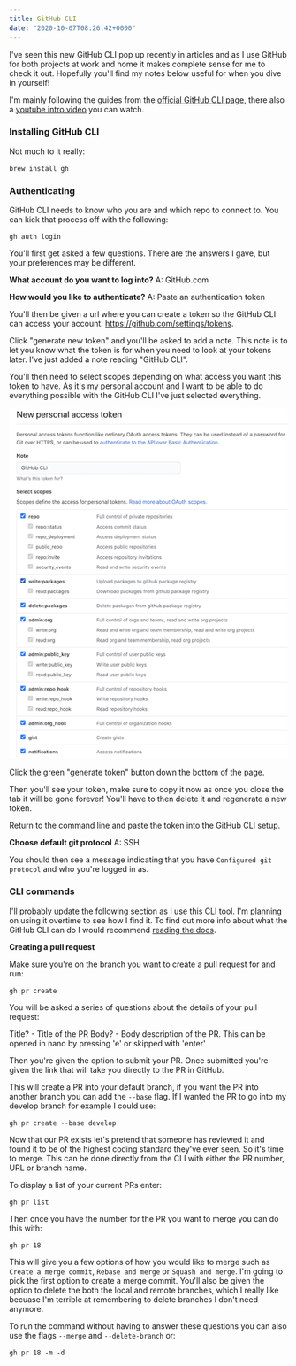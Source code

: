 ```yaml
---
title: GitHub CLI
date: "2020-10-07T08:26:42+0000"
---
```


I've seen this new GitHub CLI pop up recently in articles and as I use GitHub for both projects at work and home it makes complete sense for me to check it out. Hopefully you'll find my notes below useful for when you dive in yourself!

I'm mainly following the guides from the [official GitHub CLI page](https://cli.github.com/), there also a [youtube intro video](https://youtu.be/vcAIZ4axYZU) you can watch.

### Installing GitHub CLI

Not much to it really:
```
brew install gh
```

### Authenticating

GitHub CLI needs to know who you are and which repo to connect to. You can kick that process off with the following:
```
gh auth login
```

You'll first get asked a few questions. There are the answers I gave, but your preferences may be different.

**What account do you want to log into?**
A: GitHub.com

**How would you like to authenticate?**
A: Paste an authentication token

You'll then be given a url where you can create a token so the GitHub CLI can access your account. https://github.com/settings/tokens.

Click "generate new token" and you'll be asked to add a note. This note is to let you know what the token is for when you need to look at your tokens later. I've just added a note reading "GitHub CLI". 

You'll then need to select scopes depending on what access you want this token to have. As it's my personal account and I want to be able to do everything possible with the GitHub CLI I've just selected everything.

![GitHub token settings](./assets/github-token-selection.png)

Click the green "generate token" button down the bottom of the page.

Then you'll see your token, make sure to copy it now as once you close the tab it will be gone forever! You'll have to then delete it and regenerate a new token.

Return to the command line and paste the token into the GitHub CLI setup.

**Choose default git protocol**
A: SSH

You should then see a message indicating that you have `Configured git protocol` and who you're logged in as.


### CLI commands

I'll probably update the following section as I use this CLI tool. I'm planning on using it overtime to see how I find it. To find out more info about what the GitHub CLI can do I would recommend [reading the docs](https://cli.github.com/manual/).

**Creating a pull request**

Make sure you're on the branch you want to create a pull request for and run:

```
gh pr create
```

You will be asked a series of questions about the details of your pull request:

Title? - Title of the PR
Body? - Body description of the PR. This can be opened in nano by pressing 'e' or skipped with 'enter'

Then you're given the option to submit your PR. Once submitted you're given the link that will take you directly to the PR in GitHub.

This will create a PR into your default branch, if you want the PR into another branch you can add the `--base` flag. If I wanted the PR to go into my develop branch for example I could use:
```
gh pr create --base develop
```

Now that our PR exists let's pretend that someone has reviewed it and found it to be of the highest coding standard they've ever seen. So it's time to merge. This can be done directly from the CLI with either the PR number, URL or branch name.

To display a list of your current PRs enter:

```
gh pr list
```

Then once you have the number for the PR you want to merge you can do this with:

```
gh pr 18
```

This will give you a few options of how you would like to merge such as `Create a merge commit`, `Rebase and merge` or `Squash and merge`. I'm going to pick the first option to create a merge commit. You'll also be given the option to delete the both the local and remote branches, which I really like becuase I'm terrible at remembering to delete branches I don't need anymore.

To run the command without having to answer these questions you can also use the flags `--merge` and `--delete-branch` or:

```
gh pr 18 -m -d
```